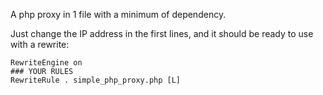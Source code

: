 A php proxy in 1 file with a minimum of dependency.

Just change the IP address in the first lines, and it should be ready to use with a rewrite:

```
RewriteEngine on
### YOUR RULES
RewriteRule . simple_php_proxy.php [L]
```
